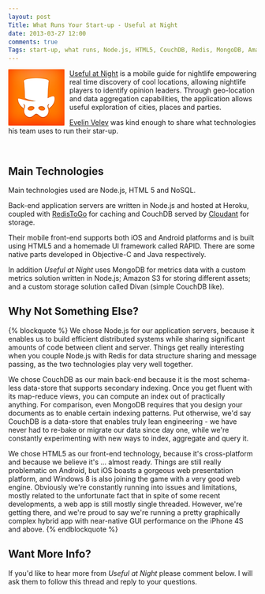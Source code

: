 ```yaml
---
layout: post
Title: What Runs Your Start-up - Useful at Night
date: 2013-03-27 12:00
comments: true
Tags: start-up, what runs, Node.js, HTML5, CouchDB, Redis, MongoDB, Amazon, S3, Heroku, iOS, Android
---
```


<img style="float: left; margin-right: 10px;" src="/images/startup/usefulatnight.png" alt="Useful at Night logo" />

[Useful at Night](http://usefulatnight.com/) is a mobile guide for nightlife
empowering real time discovery of cool locations, allowing nightlife players
to identify opinion leaders. Through geo-location and data aggregation
capabilities, the application allows useful exploration of cities, places and
parties.

[Evelin Velev](http://about.me/velev) was kind enough to share what technologies
his team uses to run their star-up.

<br/>

Main Technologies
----------------

Main technologies used are Node.js, HTML 5 and NoSQL.


Back-end application servers are written in Node.js and hosted at Heroku,
coupled with [RedisToGo](http://www.redistogo.com/) for caching and
CouchDB served by [Cloudant](https://cloudant.com/) for storage.

Their mobile front-end supports both iOS and Android platforms and is built using
HTML5 and a homemade UI framework called RAPID. There are some native parts developed
in Objective-C and Java respectively.

In addition *Useful at Night* uses MongoDB for metrics data with a custom metrics solution
written in Node.js; Amazon S3 for storing different assets; and a custom storage solution
called Divan (simple CouchDB like).

Why Not Something Else?
-----------------------

{% blockquote %}
We chose Node.js for our application servers, because it enables us to build efficient
distributed systems while sharing significant amounts of code between client and server.
Things get really interesting when you couple Node.js with Redis for data structure
sharing and message passing, as the two technologies play very well together.

We chose CouchDB as our main back-end because it is the most schema-less data-store that
supports secondary indexing. Once you get fluent with its map-reduce views, you can
compute an index out of practically anything. For comparison, even MongoDB requires
that you design your documents as to enable certain indexing patterns. Put otherwise,
we'd say CouchDB is a data-store that enables truly lean engineering - we have never had
to re-bake or migrate our data since day one, while we're constantly experimenting with
new ways to index, aggregate and query it.

We chose HTML5 as our front-end technology, because it's cross-platform and because we
believe it's ... almost ready. Things are still really problematic on Android, but iOS
boasts a gorgeous web presentation platform, and Windows 8 is also joining the game with
a very good web engine. Obviously we're constantly running into issues and limitations,
mostly related to the unfortunate fact that in spite of some recent developments,
a web app is still mostly single threaded. However, we're getting there, and we're proud
to say we're running a pretty graphically complex hybrid app with near-native GUI performance
on the iPhone 4S and above.
{% endblockquote %}

Want More Info?
---------------

If you'd like to hear more from *Useful at Night* please comment below. I will ask them
to follow this thread and reply to your questions.

